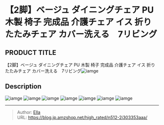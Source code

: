 # 【2脚】ベージュ ダイニングチェア PU 木製 椅子 完成品 介護チェア イス 折りたたみチェア カバー洗える　7リビング


## PRODUCT TITLE 

【2脚】ベージュ ダイニングチェア PU 木製 椅子 完成品 介護チェア イス 折りたたみチェア カバー洗える　7リビング![iamge](https://b2bfiles1.gigab2b.cn/image/wkseller/301/20230330_a1caa5e7371054c81700a274c7e04982.jpg)

## Description











![iamge](https://b2bfiles1.gigab2b.cn/image/wkseller/301/20230330_9e533284a49dbd8c2c029ac12cc9630a.jpg)
![iamge](https://b2bfiles1.gigab2b.cn/image/wkseller/301/PP035902/20200212_a2960785f704640e79cc6ebb56d9157f.jpg)
![iamge](https://b2bfiles1.gigab2b.cn/image/wkseller/301/20230330_34fbb487cc18ca0c43a735a8918fd078.jpg)
![iamge](https://b2bfiles1.gigab2b.cn/image/wkseller/301/20230330_bcc614aa1027449e6ff17ed4e1e84bee.jpg)
![iamge](https://b2bfiles1.gigab2b.cn/image/wkseller/301/20230330_fe9d13c35c2a2dd9d4faee32b3d6a33c.jpg)
![iamge](https://b2bfiles1.gigab2b.cn/image/wkseller/301/20230323_6deabb4572679e6ac628dbef8b5c8b4c.jpg)
![iamge](https://b2bfiles1.gigab2b.cn/image/wkseller/301/PP035902/20200212_d74696821154ab414a05bb8c838a9b35.jpg)


---

> Author: [Ella](https://blog.jp.amzshop.net/)  
> URL: https://blog.jp.amzshop.net/high_rated/n512-2i303353aaa/  

